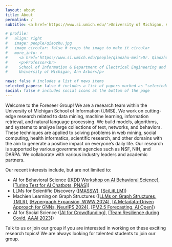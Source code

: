 ```yaml
---
layout: about
title: About
permalink: /
subtitle: <a href='https://www.si.umich.edu/'>University of Michigan, Ann Arbor</a>.

# profile:
#   align: right
#   image: people/qiaozhu.jpg
#   image_circular: false # crops the image to make it circular
#   more_info: >
#     <a href='https://www.si.umich.edu/people/qiaozhu-mei'>Dr. Qiaozhu Mei</a><br>
#     <p>Professor<br>
#     School of Information & Department of Electrical Engineering and Computer Science<br>
#     University of Michigan, Ann Arbor</p>

news: false # includes a list of news items
selected_papers: false # includes a list of papers marked as "selected={true}"
social: false # includes social icons at the bottom of the page
---
```


Welcome to the Foreseer Group! We are a research team within the University of
Michigan School of Information (UMSI). We work on cutting-edge research related to
data mining, machine learning, information retrieval, and natural language
processing. We build models, algorithms, and systems to analyze large
collections of text, networks, and behaviors. These techniques are applied to
solving problems in web mining, social computing, health informatics,
scientific research, and other domains with the aim to generate a positive
impact on everyone’s daily life. Our research is supported by various
government agencies such as NSF, NIH, and DARPA. We collaborate with various
industry leaders and academic partners.

Our recent interests include, but are not limited to:

- AI for Behavioral Science ([[KDD Workshop on AI Behavioral Science]](https://dl.acm.org/doi/abs/10.1145/3637528.3671503), [[Turing Test for AI Chatbots, PNAS]](https://www.pnas.org/doi/abs/10.1073/pnas.2313925121))
- LLMs for Scientific Discovery ([[MASSW]](https://arxiv.org/abs/2406.06357), [[SciLitLLM]](http://www.arxiv.org/abs/2408.15545))
- Machien Learning on Graph Structures ([[LLMs on Graph Structures, TMLR]](https://arxiv.org/abs/2309.16595), [[Hypergraph Expansion, WWW 2024]](https://dl.acm.org/doi/abs/10.1145/3589334.3645657), [[A Metadata-Driven Approach for GNNs, NeurIPS 2024]](https://proceedings.neurips.cc/paper_files/paper/2023/hash/31994923f58ae5b2d661b300bd439107-Abstract-Conference.html), [[PM2.5 Forecasting, AI Open]](https://www.sciencedirect.com/science/article/pii/S2666651023000220))
- AI for Social Science ([[AI for Crowdfunding]](https://papers.ssrn.com/sol3/papers.cfm?abstract_id=4806426), [[Team Resilience during Covid, AAAI 2023]](https://ojs.aaai.org/index.php/ICWSM/article/view/22170))

Talk to us or join our group if you are interested in working on these exciting research topics!
We are always looking for talented students to join our group.
